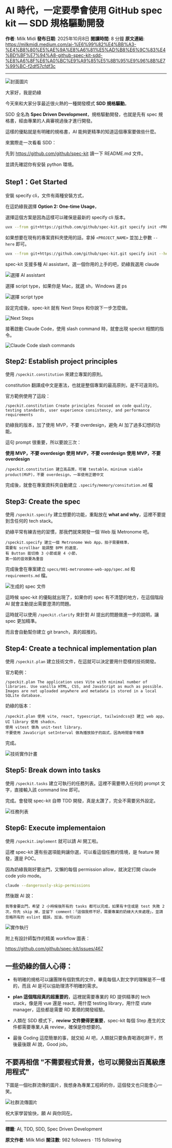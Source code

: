 # AI 時代，一定要學會使用 GitHub spec kit — SDD 規格驅動開發

**作者**: Milk Midi
**發布日期**: 2025年10月8日
**閱讀時間**: 8 分鐘
**原文連結**: https://milkmidi.medium.com/ai-%E6%99%82%E4%BB%A3-%E4%B8%80%E5%AE%9A%E8%A6%81%E5%AD%B8%E6%9C%83%E4%BD%BF%E7%94%A8-github-spec-kit-sdd-%E8%A6%8F%E6%A0%BC%E9%A9%85%E5%8B%95%E9%96%8B%E7%99%BC-f2df57cfdf3c

---

![封面圖片](images/image01.png)

大家好，我是奶綠

今天來和大家分享最近很火熱的一種開發模式 **SDD 規格驅動**。

SDD 全名為 **Spec Driven Development**，規格驅動開發，也就是先有 spec 規格書，經由專業的人員審視過後才進行開發。

這樣的優點就是有明確的規格書，AI 能夠更精準的知道這個專案要做些什麼。

來實際走一次看看 SDD：

先到 https://github.com/github/spec-kit 讀一下 README.md 文件。

並請先確認你有安裝 python 環境。

## Step1：Get Started

安裝 specify cli，文件有兩種安裝方式，

在這奶綠我選擇 **Option 2: One-time Usage**，

選擇這個方案是因為這樣可以確保是最新的 specify cli 版本。

```bash
uvx --from git+https://github.com/github/spec-kit.git specify init <PROJECT_NAME>
```

如果想要在現有的專案資料夾使用的話，拿掉 `<PROJECT_NAME>` 並加上參數 `--here` 即可。

```bash
uvx --from git+https://github.com/github/spec-kit.git specify init --here
```

spec-kit 支援多種 AI assistant，選一個你用的上手的吧，奶綠我選用 claude

![選擇 AI assistant](images/image02.png)

選擇 script type，如果你是 Mac，就選 sh，Windows 選 ps

![選擇 script type](images/image03.png)

設定完成後，spec-kit 就有 Next Steps 和你說下一步怎麼做。

![Next Steps](images/image04.png)

接著啟動 Claude Code，使用 slash command 時，就會出現 speckit 相關的指令。

![Claude Code slash commands](images/image05.png)

## Step2: Establish project principles

使用 `/speckit.constitution` 來建立專案的原則。

constitution 翻譯成中文是憲法，也就是整個專案的最高原則，是不可違背的。

官方範例使用了這段：

```
/speckit.constitution Create principles focused on code quality, testing standards, user experience consistency, and performance requirements
```

奶綠我的版本，加了使用 MVP，不要 overdesign，避免 AI 加了過多幻想的功能。

這句 prompt 很重要，所以要說三次：

**使用 MVP，不要 overdesign**
**使用 MVP，不要 overdesign**
**使用 MVP，不要 overdesign**

```
/speckit.constitution 建立高品質，可被 testable，mininum viable product(MVP)，不要 overdesign，一率使用正體中文
```

完成後，就會在專案資料夾自動建立 `.specify/memory/consitution.md` 檔

## Step3: Create the spec

使用 `/speckit.specify` 建立想要的功能，重點放在 **what and why**，這裡不要提到含任何的 tech stack。

奶綠平常有練吉他的習慣，那我們就來開發一個 Web 版 Metronome 吧。

```
/speckit.specify 建立一個 Metronome Web App，拍子需要精準，
需要有 scrollbar 能調整 BPM 的速度，
有 Button 能切換 3 小節或是 4 小節，
第一拍的音效要為重音
```

完成後會在專案建立 `specs/001-metronomne-web-app/spec.md` 和 `requirements.md` 檔。

![生成的 spec 文件](images/image06.png)

這時候 spec-kit 的優點就出現了，如果你的 spec 有不清楚的地方，在這個階段 AI 就會主動提出需要澄清的問題。

這時就可以使用 `/speckit.clarify` 來針對 AI 提出的問題做進一步的說明，讓 spec 更加精準。

而且會自動幫你建立 git branch，真的超推的。

## Step4: Create a technical implementation plan

使用 `/speckit.plan` 建立技術文件，在這就可以決定要用什麼樣的技術開發。

官方範例：

```
/speckit.plan The application uses Vite with minimal number of libraries. Use vanilla HTML, CSS, and JavaScript as much as possible. Images are not uploaded anywhere and metadata is stored in a local SQLite database.
```

奶綠的版本：

```
/speckit.plan 使用 vite, react, typescript, tailwindcss@3 建立 web app，
UI library 使用 shadcn，
使用 vitest 做為 unit-test library，
不要使用 JavaScript setInterval 做為播放拍子的函式，因為時間會不精準
```

完成。

![技術實作計畫](images/image07.png)

## Step5: Break down into tasks

使用 `/speckit.tasks` 建立可執行的任務列表。這裡不需要帶入任何的 prompt 文字，直接輸入該 command line 即可。

完成。會發現 spec-kit 自帶 TDD 開發，真是太讚了，完全不需要另外設定。

![任務列表](images/image08.png)

## Step6: Execute implementaion

使用 `/speckit.implement` 就可以請 AI 開工啦。

這裡 spec-kit 還有些選項能夠讓你選，可以看這個任務的情境，是 feature 開發，還是 POC。

因為奶綠我剛好要出門，又懶的每個 permission allow，就決定打開 claude code yolo mode。

```bash
claude --dangerously-skip-permissions
```

然後跟 AI 說：

```
我等會要出門，希望 2 小時候後所有的 tasks 都可以完成，如果有卡住或是 test 失敗 2 次，你先 skip 掉，並留下 comment：「這個我修不好，需要專業的奶綠大大來處理」，並請忽略所有的 eslint 錯誤，加油，你可以的
```

![實作執行](images/image09.png)

附上有設計師製作的精美 workflow 圖表：

https://github.com/github/spec-kit/issues/467

## 一些奶綠的個人心得：

- 有明確的規格可以讓團隊有個對焦的文件，畢竟每個人對文字的理解是不一樣的，而且 AI 是可以協助理清不明確的需求。

- **plan 這個階段真的超重要的**，這裡就需要專業的 RD 提供精準的 tech stack，像是用 vue 還是 react，用什麼 testing library，用什麼 state manager，這些都是需要 RD 累積的開發經驗。

- 人類在 SDD 模式下，**review 文件變得更重要**，spec-kit 每個 Step 產生的文件都需要專業人員 review，確保是你想要的。

- 最後 Coding 這麼簡單的事，就交給 AI 吧，人類就只要負責喝酒吃餅干，然後最後跟 AI 說，Good job。

## 不要再相信 "不需要程式背景，也可以開發出百萬級應用程式"

下圖是一個社群流傳的圖片，我想身為專業工程師的你，這個發文也只能會心一笑。

![社群流傳圖片](images/image10.png)

祝大家學習愉快，願 AI 與你同在。

---

**標籤**: AI, TDD, SDD, Spec Driven Development

**原文作者**: Milk Midi
**關注數**: 982 followers · 115 following

